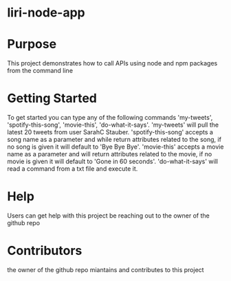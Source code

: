 # liri-node-app


#  Purpose
This project demonstrates how to call APIs using node and npm packages from the command line

#  Getting Started
To get started you can type any of the following commands 'my-tweets', 'spotify-this-song', 'movie-this', 'do-what-it-says'.  'my-tweets' will pull the latest 20 tweets from user SarahC Stauber.  'spotify-this-song' accepts a song name as a parameter and while return attributes related to the song, if no song is given it will default to 'Bye Bye Bye'.  'movie-this' accepts a movie name as a parameter and will return attributes related to the movie, if no movie is given it will default to 'Gone in 60 seconds'.  'do-what-it-says' will read a command from a txt file and execute it.


# Help
Users can get help with this project be reaching out to the owner of the github repo


# Contributors
the owner of the github repo miantains and contributes to this project